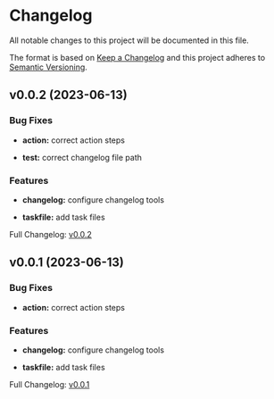 # Changelog

All notable changes to this project will be documented in this file.

The format is based on [Keep a Changelog](http://keepachangelog.com/en/1.0.0/) and this project adheres to [Semantic Versioning](http://semver.org).

## v0.0.2 (2023-06-13)

### Bug Fixes

- **action:** correct action steps

- **test:** correct changelog file path

### Features

- **changelog:** configure changelog tools

- **taskfile:** add task files

Full Changelog: [v0.0.2](https://github.com/ghacts/gitflow/commits/v0.0.2)

## v0.0.1 (2023-06-13)

### Bug Fixes

- **action:** correct action steps

### Features

- **changelog:** configure changelog tools

- **taskfile:** add task files

Full Changelog: [v0.0.1](https://github.com/ghacts/gitflow/commits/v0.0.1)
